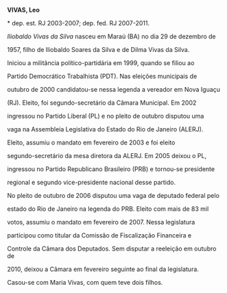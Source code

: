 **VIVAS, Leo**



\* dep. est. RJ 2003-2007; dep. fed. RJ 2007-2011.



*Iliobaldo Vivas da Silva* nasceu em Maraú (BA) no dia 29 de dezembro de

1957, filho de Iliobaldo Soares da Silva e de Dilma Vivas da Silva.



Iniciou a militância político-partidária em 1999, quando se filiou ao

Partido Democrático Trabalhista (PDT). Nas eleições municipais de

outubro de 2000 candidatou-se nessa legenda a vereador em Nova Iguaçu

(RJ). Eleito, foi segundo-secretário da Câmara Municipal. Em 2002

ingressou no Partido Liberal (PL) e no pleito de outubro disputou uma

vaga na Assembleia Legislativa do Estado do Rio de Janeiro (ALERJ).

Eleito, assumiu o mandato em fevereiro de 2003 e foi eleito

segundo-secretário da mesa diretora da ALERJ. Em 2005 deixou o PL,

ingressou no Partido Republicano Brasileiro (PRB) e tornou-se presidente

regional e segundo vice-presidente nacional desse partido.



No pleito de outubro de 2006 disputou uma vaga de deputado federal pelo

estado do Rio de Janeiro na legenda do PRB. Eleito com mais de 83 mil

votos, assumiu o mandato em fevereiro de 2007. Nessa legislatura

participou como titular da Comissão de Fiscalização Financeira e

Controle da Câmara dos Deputados. Sem disputar a reeleição em outubro de

2010, deixou a Câmara em fevereiro seguinte ao final da legislatura.



Casou-se com Maria Vivas, com quem teve dois filhos.



